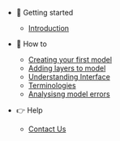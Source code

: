 * 🚀 Getting started
    * [Introduction](/)
* 🤔 How to
    * [Creating your first model](getting-started/creating-first-model.md)
    * [Adding layers to model](getting-started/adding-model-layers.md)
    * [Understanding Interface](getting-started/understanding-interface.md)
    * [Terminologies](getting-started/terminologies.md)
    * [Analysisng model errors](getting-started/analysing-model-errors.md)

* 👉 Help
    * [Contact Us](mailto:support@alphahub.dev)